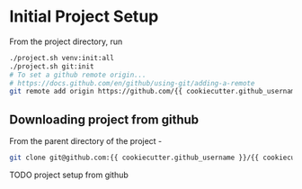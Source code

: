 # Initial Project Setup

From the project directory, run

```bash
./project.sh venv:init:all
./project.sh git:init
# To set a github remote origin...
# https://docs.github.com/en/github/using-git/adding-a-remote
git remote add origin https://github.com/{{ cookiecutter.github_username }}/{{ cookiecutter.project_slug }}.git
```

## Downloading project from github

From the parent directory of the project -

```bash
git clone git@github.com:{{ cookiecutter.github_username }}/{{ cookiecutter.project_slug }}.git
```

TODO project setup from github
